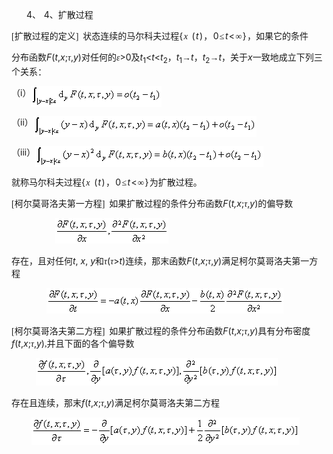 <div class=Section1>
<p class=MsoNormal style='margin-left:36.0pt;text-indent:-18.0pt'><span
lang=EN-US>4、<span style='font:7.0pt "Times New Roman"'>&nbsp; </span></span><span
lang=EN-US>4</span><span lang=ZH-CN style='font-family:宋体_GB2312'>、扩散过程</span></p>
<p class=MsoNormal align=left style='text-align:left'><span lang=EN-US
style='font-family:宋体_GB2312'>[</span><span lang=ZH-CN style='font-family:宋体_GB2312'>扩散过程的定义</span><span
lang=EN-US style='font-family:宋体_GB2312'>]&nbsp; </span><span lang=ZH-CN
style='font-family:宋体_GB2312'>状态连续的马尔科夫过程</span><span lang=EN-US
style='letter-spacing:1.0pt'>{</span><i><span lang=EN-US style='font-family:
Symbol;letter-spacing:1.0pt'>x</span></i><span lang=EN-US style='letter-spacing:
1.0pt'> (<i>t</i>)</span><span lang=ZH-CN style='font-family:宋体_GB2312;
letter-spacing:1.0pt'>，</span><span lang=EN-US style='letter-spacing:1.0pt'>0</span><span
lang=ZH-CN style='font-family:宋体_GB2312;letter-spacing:1.0pt'>≤</span><i><span
lang=EN-US style='letter-spacing:1.0pt'>t</span></i><span lang=EN-US
style='letter-spacing:1.0pt'>&lt;</span><span lang=ZH-CN style='font-family:
宋体_GB2312;letter-spacing:1.0pt'>∞</span><span lang=EN-US style='letter-spacing:
1.0pt'>}</span><span lang=ZH-CN style='font-family:宋体_GB2312'>，如果它的条件</span></p>
<p class=MsoNormal align=left style='text-align:left'><span lang=ZH-CN
style='font-family:宋体_GB2312'>分布函数</span><i><span lang=EN-US>F</span></i><span
lang=EN-US>(<i>t</i>,<i>x</i>;</span><i><span lang=ZH-CN style='font-family:
宋体_GB2312'>τ</span></i><span lang=EN-US>,<i>y</i>)</span><span lang=ZH-CN
style='font-family:宋体_GB2312'>对任何的</span><i><span lang=ZH-CN style='font-family:
宋体_GB2312'>ε</span></i><span lang=EN-US>&gt;0</span><span lang=ZH-CN
style='font-family:宋体_GB2312'>及</span><i><span lang=EN-US>t</span></i><sub><span
lang=EN-US>1</span></sub><span lang=EN-US>&lt;<i>t</i>&lt;<i>t</i><sub>2</sub></span><span
lang=ZH-CN style='font-family:宋体_GB2312'>，</span><i><span lang=EN-US>t</span></i><sub><span
lang=EN-US>1</span></sub><span lang=ZH-CN style='font-family:宋体_GB2312'>→</span><i><span
lang=EN-US>t</span></i><span lang=ZH-CN style='font-family:宋体_GB2312'>，</span><i><span
lang=EN-US>t</span></i><sub><span lang=EN-US>2</span></sub><span lang=ZH-CN
style='font-family:宋体_GB2312'>→</span><i><span lang=EN-US>t</span></i><span
lang=ZH-CN style='font-family:宋体_GB2312'>，</span><span lang=ZH-CN
style='font-family:宋体_GB2312'>关于</span><i><span lang=EN-US>x</span></i><span
lang=ZH-CN style='font-family:宋体_GB2312'>一致地成立下列三个关系：</span></p>
<p class=MsoNormal align=left style='text-align:left'><span lang=ZH-CN
style='font-family:宋体_GB2312'>（</span><span lang=EN-US>i</span><span
lang=ZH-CN style='font-family:宋体_GB2312'>）</span><sub><span lang=EN-US
style='font-family:宋体_GB2312'><img width=209 height=33
src="res/17e9d95da129bdd93c34fb6cc6aaaa52_5878_files/image002.gif" u1:shapes="_x0000_i1025"
align=absmiddle></span></sub></p>
<p class=MsoNormal align=left style='text-align:left'><span lang=ZH-CN
style='font-family:宋体_GB2312'>（</span><span lang=EN-US>ii</span><span
lang=ZH-CN style='font-family:宋体_GB2312'>）</span><sub><span lang=EN-US
style='font-family:宋体_GB2312'><img width=357 height=33
src="res/17e9d95da129bdd93c34fb6cc6aaaa52_5878_files/image004.gif" u1:shapes="_x0000_i1026"
align=absmiddle></span></sub></p>
<p class=MsoNormal align=left style='text-align:left'><span lang=ZH-CN
style='font-family:宋体_GB2312'>（</span><span lang=EN-US>iii</span><span
lang=ZH-CN style='font-family:宋体_GB2312'>）</span><sub><span lang=EN-US
style='font-family:宋体_GB2312'><img width=365 height=33
src="res/17e9d95da129bdd93c34fb6cc6aaaa52_5878_files/image006.gif" u1:shapes="_x0000_i1027"
align=absmiddle></span></sub></p>
<p class=MsoNormal align=left style='text-align:left'><span lang=ZH-CN
style='font-family:宋体_GB2312'>就称马尔科夫过程</span><span lang=EN-US style='letter-spacing:
1.0pt'>{</span><i><span lang=EN-US style='font-family:Symbol;letter-spacing:
1.0pt'>x</span></i><span lang=EN-US style='letter-spacing:1.0pt'> (<i>t</i>)</span><span
lang=ZH-CN style='font-family:宋体_GB2312;letter-spacing:1.0pt'>，</span><span
lang=EN-US style='letter-spacing:1.0pt'>0</span><span lang=ZH-CN
style='font-family:宋体_GB2312;letter-spacing:1.0pt'>≤</span><i><span lang=EN-US
style='letter-spacing:1.0pt'>t</span></i><span lang=EN-US style='letter-spacing:
1.0pt'>&lt;</span><span lang=ZH-CN style='font-family:宋体_GB2312;letter-spacing:
1.0pt'>∞</span><span lang=EN-US style='letter-spacing:1.0pt'>}</span><span
lang=ZH-CN style='font-family:宋体_GB2312'>为扩散过程。</span></p>
<p class=MsoNormal align=left style='text-align:left'><span lang=EN-US
style='font-family:宋体_GB2312'>[</span><span lang=ZH-CN style='font-family:宋体_GB2312'>柯尔莫哥洛夫第一方程</span><span
lang=EN-US style='font-family:宋体_GB2312'>]&nbsp; </span><span lang=ZH-CN
style='font-family:宋体_GB2312'>如果扩散过程的条件分布函</span><span lang=ZH-CN
style='font-family:宋体_GB2312'>数</span><i><span lang=EN-US>F</span></i><span
lang=EN-US>(<i>t,x</i>;</span><i><span lang=ZH-CN style='font-family:宋体_GB2312'>τ</span></i><span
lang=EN-US>,<i>y</i>)</span><span lang=ZH-CN style='font-family:宋体_GB2312'>的偏导数</span></p>
<p class=MsoNormal align=left style='text-align:left'><span lang=EN-US
style='font-family:宋体_GB2312'>&nbsp;&nbsp;&nbsp;&nbsp;&nbsp;&nbsp;&nbsp;&nbsp;&nbsp;&nbsp;&nbsp;&nbsp;&nbsp;&nbsp;&nbsp;&nbsp;&nbsp;&nbsp;&nbsp;
<sub><img width=181 height=41 src="res/17e9d95da129bdd93c34fb6cc6aaaa52_5878_files/image008.gif"
u1:shapes="_x0000_i1028"></sub></span></p>
<p class=MsoNormal align=left style='text-align:left'><span lang=ZH-CN
style='font-family:宋体_GB2312'>存在，且对任何</span><i><span lang=EN-US>t</span></i><span
lang=EN-US>, <i>x</i>, <i>y</i></span><span lang=ZH-CN style='font-family:宋体_GB2312'>和<i>τ</i></span><span
lang=EN-US>(</span><i><span lang=ZH-CN style='font-family:宋体_GB2312'>τ</span></i><span
lang=EN-US>&gt;<i>t</i>)</span><span lang=ZH-CN style='font-family:宋体_GB2312'>连</span><span
lang=ZH-CN style='font-family:宋体_GB2312'>续，那末函</span><span lang=ZH-CN
style='font-family:宋体_GB2312'>数</span><i><span lang=EN-US>F</span></i><span
lang=EN-US>(<i>t</i>,<i>x</i>;</span><i><span lang=ZH-CN style='font-family:
宋体_GB2312'>τ</span></i><span lang=EN-US>,<i>y</i>)</span><span lang=ZH-CN
style='font-family:宋体_GB2312'>满足柯尔莫哥洛夫第一方程</span></p>
<p class=MsoNormal align=left style='text-align:left'><span lang=EN-US
style='font-family:宋体_GB2312'>&nbsp;&nbsp;&nbsp;&nbsp;&nbsp;&nbsp;&nbsp;&nbsp; &nbsp;&nbsp;&nbsp;&nbsp;&nbsp;&nbsp;&nbsp;<sub><img
width=379 height=41 src="res/17e9d95da129bdd93c34fb6cc6aaaa52_5878_files/image010.gif"
u1:shapes="_x0000_i1029"></sub></span></p>
<p class=MsoNormal align=left style='text-align:left'><span lang=EN-US
style='font-family:宋体_GB2312'>[</span><span lang=ZH-CN style='font-family:宋体_GB2312'>柯尔莫哥洛夫第二方程</span><span
lang=EN-US style='font-family:宋体_GB2312'>]&nbsp; </span><span lang=ZH-CN
style='font-family:宋体_GB2312'>如果扩散过程的条件分布函</span><span lang=ZH-CN
style='font-family:宋体_GB2312'>数</span><i><span lang=EN-US>F</span></i><span
lang=EN-US>(<i>t</i>,<i>x</i>;</span><i><span lang=ZH-CN style='font-family:
宋体_GB2312'>τ</span></i><span lang=EN-US>,<i>y</i>)</span><span lang=ZH-CN
style='font-family:宋体_GB2312'>具有分布密度</span><i><span lang=EN-US>f</span></i><span
lang=EN-US>(<i>t</i>,<i>x</i>;</span><i><span lang=ZH-CN style='font-family:
宋体_GB2312'>τ</span></i><span lang=EN-US>,<i>y</i>)</span><span lang=EN-US
style='font-family:宋体_GB2312'>,</span><span lang=ZH-CN style='font-family:宋体_GB2312'>并且下面的各个偏导数</span></p>
<p class=MsoNormal align=left style='text-align:left'><span lang=EN-US
style='font-family:宋体_GB2312'>&nbsp;&nbsp;&nbsp;&nbsp;&nbsp;&nbsp;&nbsp;&nbsp;&nbsp;&nbsp;
<sub><img width=387 height=44 src="res/17e9d95da129bdd93c34fb6cc6aaaa52_5878_files/image012.gif"
u1:shapes="_x0000_i1035"></sub></span></p>
<p class=MsoNormal align=left style='text-align:left'><span lang=ZH-CN
style='font-family:宋体_GB2312'>存在且连续，</span><span lang=ZH-CN style='font-family:
宋体_GB2312'>那末</span><i><span lang=EN-US>f</span></i><span lang=EN-US>(<i>t</i>,<i>x</i>;</span><i><span
lang=ZH-CN style='font-family:宋体_GB2312'>τ</span></i><span lang=EN-US>,<i>y</i>)</span><span
lang=ZH-CN style='font-family:宋体_GB2312'>满足柯尔莫哥洛夫第二方程</span></p>
<p class=MsoNormal align=left style='text-align:left'><span lang=EN-US
style='font-family:宋体_GB2312'>&nbsp;&nbsp;&nbsp;&nbsp;&nbsp;&nbsp;&nbsp;&nbsp; <sub><img
width=429 height=44 src="res/17e9d95da129bdd93c34fb6cc6aaaa52_5878_files/image014.gif"
u1:shapes="_x0000_i1036"></sub></span></p>
</div>